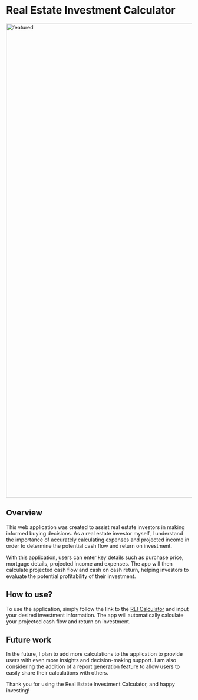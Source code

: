 # Real Estate Investment Calculator
<img width="1286" alt="featured" src="https://user-images.githubusercontent.com/36116239/202075303-c9f94168-129e-4871-bc1a-3061959c8da5.png">

## Overview
This web application was created to assist real estate investors in making informed buying decisions. As a real estate investor myself, I understand the importance of accurately calculating expenses and projected income in order to determine the potential cash flow and return on investment.

With this application, users can enter key details such as purchase price, mortgage details, projected income and expenses. The app will then calculate projected cash flow and cash on cash return, helping investors to evaluate the potential profitability of their investment.
## How to use?
To use the application, simply follow the link to the [REI Calculator](https://kzolea695.shinyapps.io/REI_Calculator/) and input your desired investment information. The app will automatically calculate your projected cash flow and return on investment.
## Future work
In the future, I plan to add more calculations to the application to provide users with even more insights and decision-making support. I am also considering the addition of a report generation feature to allow users to easily share their calculations with others.

Thank you for using the Real Estate Investment Calculator, and happy investing!
